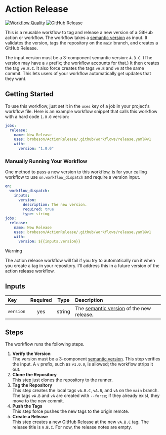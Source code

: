 # Action Release

[![Workflow Quality](https://github.com/brobeson/ActionRelease/actions/workflows/workflow_quality.yaml/badge.svg)](https://github.com/brobeson/ActionRelease/actions/workflows/workflow_quality.yaml)
![GitHub Release](https://img.shields.io/github/v/release/brobeson/ActionRelease?logo=github)

This is a reusable workflow to tag and release a new version of a GitHub action or workflow.
The workflow takes a [semantic version](https://semver.org) as input.
It validates the version, tags the repository on the `main` branch, and creates a GitHub Release.

The input version must be a 3-component semantic version: `A.B.C`.
(The version may have a `v` prefix; the workflow accounts for that.)
It then creates the tag `vA.B.C`.
It also force creates the tags `vA.B` and `vA` at the same commit.
This lets users of your workflow automatically get updates that they want.

## Getting Started

To use this workflow, just set it in the `uses` key of a job in your project's workflow file.
Here is an example workflow snippet that calls this workflow with a hard code `1.0.0` version:

```yaml
jobs:
  release:
    name: New Release
    uses: brobeson/ActionRelease/.github/workflows/release.yaml@v1
    with:
      version: "1.0.0"
```

### Manually Running Your Workflow

One method to pass a new version to this workflow, is for your calling workflow to use `on.workflow_dispatch` and require a version input.

```yaml
on:
  workflow_dispatch:
    inputs:
      version:
        description: The new version.
        required: true
        type: string
jobs:
  release:
    name: New Release
    uses: brobeson/ActionRelease/.github/workflows/release.yaml@v1
    with:
      version: ${{inputs.version}}
```

> [!WARNING]  
> The action release workflow will fail if you try to automatically run it when you create a tag in your repository.
> I'll address this in a future version of the action release workflow.

## Inputs

<!-- prettier-ignore -->
| Key       | Required |  Type  | Description                              |
| :-------- | :------: | :----: | :--------------------------------------- |
| `version` |   yes    | string | The [semantic version](https://semver.org) of the new release. |

## Steps

The workflow runs the following steps.

1. **Verify the Version**  
   The version must be a 3-component [semantic version](https://semver.org).
   This step verifies the input.
   A `v` prefix, such as `v1.0.0`, is allowed; the workflow strips it out.
1. **Clone the Repository**  
   This step just clones the repository to the runner.
1. **Tag the Repository**  
   This step creates the local tags `vA.B.C`, `vA.B`, and `vA` on the `main` branch.
   The tags `vA.B` and `vA` are created with `--force`; if they already exist, they move to the new commit.
1. **Push the Tags**  
   This step force pushes the new tags to the origin remote.
1. **Create a Release**  
   This step creates a new GitHub Release at the new `vA.B.C` tag.
   The release title is `A.B.C`.
   For now, the release notes are empty.
